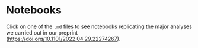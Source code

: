 # Notebooks

Click on one of the `.md` files to see notebooks replicating the major analyses we carried out in our preprint (https://doi.org/10.1101/2022.04.29.22274267). 
